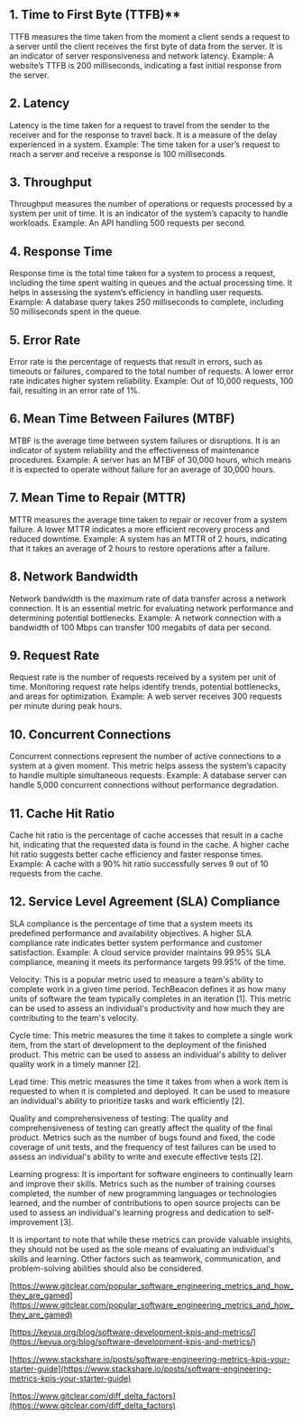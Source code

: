 ## 1. Time to First Byte (TTFB)**

TTFB measures the time taken from the moment a client sends a request to a server until the client receives the first byte of data from the server. It is an indicator of server responsiveness and network latency. Example: A website’s TTFB is 200 milliseconds, indicating a fast initial response from the server.


## **2\. Latency**

Latency is the time taken for a request to travel from the sender to the receiver and for the response to travel back. It is a measure of the delay experienced in a system. Example: The time taken for a user’s request to reach a server and receive a response is 100 milliseconds.

## **3\. Throughput**

Throughput measures the number of operations or requests processed by a system per unit of time. It is an indicator of the system’s capacity to handle workloads. Example: An API handling 500 requests per second.

## **4\. Response Time**

Response time is the total time taken for a system to process a request, including the time spent waiting in queues and the actual processing time. It helps in assessing the system’s efficiency in handling user requests. Example: A database query takes 250 milliseconds to complete, including 50 milliseconds spent in the queue.

## **5\. Error Rate**

Error rate is the percentage of requests that result in errors, such as timeouts or failures, compared to the total number of requests. A lower error rate indicates higher system reliability. Example: Out of 10,000 requests, 100 fail, resulting in an error rate of 1%.

## 6\. Mean Time Between Failures (MTBF)

MTBF is the average time between system failures or disruptions. It is an indicator of system reliability and the effectiveness of maintenance procedures. Example: A server has an MTBF of 30,000 hours, which means it is expected to operate without failure for an average of 30,000 hours.

## 7\. Mean Time to Repair (MTTR)

MTTR measures the average time taken to repair or recover from a system failure. A lower MTTR indicates a more efficient recovery process and reduced downtime. Example: A system has an MTTR of 2 hours, indicating that it takes an average of 2 hours to restore operations after a failure.

## 8\. Network Bandwidth

Network bandwidth is the maximum rate of data transfer across a network connection. It is an essential metric for evaluating network performance and determining potential bottlenecks. Example: A network connection with a bandwidth of 100 Mbps can transfer 100 megabits of data per second.

## 9\. Request Rate

Request rate is the number of requests received by a system per unit of time. Monitoring request rate helps identify trends, potential bottlenecks, and areas for optimization. Example: A web server receives 300 requests per minute during peak hours.

## 10\. Concurrent Connections

Concurrent connections represent the number of active connections to a system at a given moment. This metric helps assess the system’s capacity to handle multiple simultaneous requests. Example: A database server can handle 5,000 concurrent connections without performance degradation.

## 11\. Cache Hit Ratio

Cache hit ratio is the percentage of cache accesses that result in a cache hit, indicating that the requested data is found in the cache. A higher cache hit ratio suggests better cache efficiency and faster response times. Example: A cache with a 90% hit ratio successfully serves 9 out of 10 requests from the cache.

## 12\. Service Level Agreement (SLA) Compliance

SLA compliance is the percentage of time that a system meets its predefined performance and availability objectives. A higher SLA compliance rate indicates better system performance and customer satisfaction. Example: A cloud service provider maintains 99.95% SLA compliance, meaning it meets its performance targets 99.95% of the time.















Velocity: This is a popular metric used to measure a team's ability to complete work in a given time period. TechBeacon defines it as how many units of software the team typically completes in an iteration [1]. This metric can be used to assess an individual's productivity and how much they are contributing to the team's velocity.  
  
Cycle time: This metric measures the time it takes to complete a single work item, from the start of development to the deployment of the finished product. This metric can be used to assess an individual's ability to deliver quality work in a timely manner [2].  
  
Lead time: This metric measures the time it takes from when a work item is requested to when it is completed and deployed. It can be used to measure an individual's ability to prioritize tasks and work efficiently [2].  
  
Quality and comprehensiveness of testing: The quality and comprehensiveness of testing can greatly affect the quality of the final product. Metrics such as the number of bugs found and fixed, the code coverage of unit tests, and the frequency of test failures can be used to assess an individual's ability to write and execute effective tests [2].  
  
Learning progress: It is important for software engineers to continually learn and improve their skills. Metrics such as the number of training courses completed, the number of new programming languages or technologies learned, and the number of contributions to open source projects can be used to assess an individual's learning progress and dedication to self-improvement [3].  
  
It is important to note that while these metrics can provide valuable insights, they should not be used as the sole means of evaluating an individual's skills and learning. Other factors such as teamwork, communication, and problem-solving abilities should also be considered.  
  
[https://www.gitclear.com/popular_software_engineering_metrics_and_how_they_are_gamed](https://www.gitclear.com/popular_software_engineering_metrics_and_how_they_are_gamed)  
  
[https://keyua.org/blog/software-development-kpis-and-metrics/](https://keyua.org/blog/software-development-kpis-and-metrics/)  
  
[https://www.stackshare.io/posts/software-engineering-metrics-kpis-your-starter-guide](https://www.stackshare.io/posts/software-engineering-metrics-kpis-your-starter-guide)  
  
[https://www.gitclear.com/diff_delta_factors](https://www.gitclear.com/diff_delta_factors)